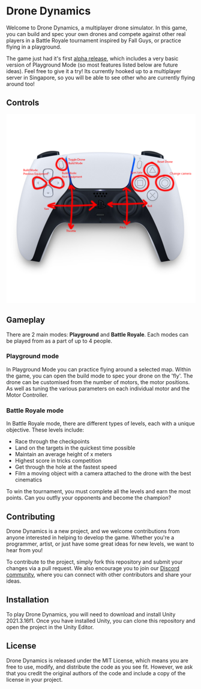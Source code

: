 # Drone Dynamics
Welcome to Drone Dynamics, a multiplayer drone simulator. In this game, you can build and spec your own drones and compete against other real players in a Battle Royale tournament inspired by Fall Guys, or practice flying in a playground.

The game just had it's first [alpha release](../../releases), which includes a very basic version of Playground Mode (so most features listed below are future ideas). Feel free to give it a try! Its currently hooked up to a multiplayer server in Singapore, so you will be able to see other who are currently flying around too!

## Controls
![enter image description here](./controls.png)

## Gameplay
There are 2 main modes: **Playground** and **Battle Royale**. Each modes can be played from as a part of up to 4 people.

### Playground mode
In Playground Mode you can practice flying around a selected map. Within the game, you can open the build mode to spec your drone on the 'fly'. The drone can be customised from the number of motors, the motor positions. As well as tuning the various parameters on each individual motor and the Motor Controller.

### Battle Royale mode
In Battle Royale mode, there are different types of levels, each with a unique objective. These levels include:

* Race through the checkpoints
* Land on the targets in the quickest time possible
* Maintain an average height of x meters
* Highest score in tricks competition
* Get through the hole at the fastest speed
* Film a moving object with a camera attached to the drone with the best cinematics

To win the tournament, you must complete all the levels and earn the most points. Can you outfly your opponents and become the champion?

## Contributing
Drone Dynamics is a new project, and we welcome contributions from anyone interested in helping to develop the game. Whether you're a programmer, artist, or just have some great ideas for new levels, we want to hear from you!

To contribute to the project, simply fork this repository and submit your changes via a pull request. We also encourage you to join our [Discord community](https://discord.gg/Dq5Xk6uxEm), where you can connect with other contributors and share your ideas.

## Installation
To play Drone Dynamics, you will need to download and install Unity 2021.3.16f1. Once you have installed Unity, you can clone this repository and open the project in the Unity Editor.

## License
Drone Dynamics is released under the MIT License, which means you are free to use, modify, and distribute the code as you see fit. However, we ask that you credit the original authors of the code and include a copy of the license in your project.

